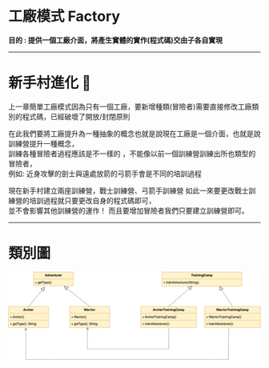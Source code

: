 # 工廠模式 Factory

**目的 : 提供一個工廠介面，將產生實體的實作(程式碼)交由子各自實現**

---
# 新手村進化 🤭

上一章簡單工廠模式因為只有一個工廠，要新增種類(冒險者)需要直接修改工廠類別的程式碼，已經破壞了開放/封閉原則

在此我們要將工廠提升為一種抽象的概念也就是說現在工廠是一個介面，也就是說訓練營提升一種概念，  
訓練各種冒險者過程應該是不一樣的
，不能像以前一個訓練營訓練出所也類型的冒險者，  
例如: 近身攻擊的劍士與遠處放箭的弓箭手會是不同的培訓過程

現在新手村建立兩座訓練營，戰士訓練營、弓箭手訓練營
如此一來要更改戰士訓練營的培訓過程就只要更改自身的程式碼即可，  
並不會影響其他訓練營的運作！
而且要增加冒險者我們只要建立訓練營即可。

---

# 類別圖

![類別圖](https://raw.githubusercontent.com/yu-sooong/ting-image/main/php-desing-patterns/factory.drawio.png)
